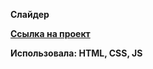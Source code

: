 **Слайдер**

**[Ссылка на проект](https://yippeesmile.github.io/gallery/)** 

**Использовала: HTML, CSS, JS**
